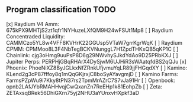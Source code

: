 ## Program classification TODO

[x] Raydium V4 Amm: 675kPX9MHTjS2zt1qfr1NYHuzeLXfQM9H24wFSUt1Mp8
[ ] Raydium Concentraded Liquidity: CAMMCzo5YL8w4VFF8KVHrK22GGUsp5VTaW7grrKgrWqK
[ ] Raydium CPMM: CPMMoo8L3F4NbTegBCKVNunggL7H1ZpdTHKxQB5qKP1C
[ ] Chainlink: cjg3oHmg9uuPsP8D6g29NWvhySJkdYdAo9D25PRbKXJ
[ ] Jupiter Perps: PERPHjGBqRHArX4DySjwM6UJHiR3sWAatqfdBS2qQJu
[x] Phoenix: PhoeNiXZ8ByJGLkxNfZRnkUfjvmuYqLR89jjFHGqdXY
[ ] Kamino: KLend2g3cP87fffoy8q1mQqGKjrxjC8boSyAYavgmjD
[ ] Kamino Farms: FarmsPZpWu9i7Kky8tPN37rs2TpmMrAZrC7S7vJa91Hr
[ ] Openbook: opnb2LAfJYbRMAHHvqjCwQxanZn7ReEHp1k81EohpZb
[ ] Zeta: ZETAxsqBRek56DhiGXrn75yj2NHU3aYUnxvHXpkf3aD